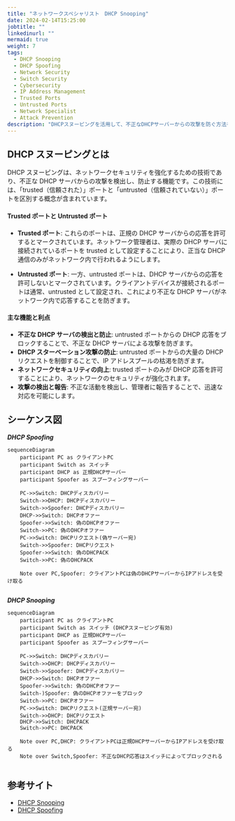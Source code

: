 ```yaml
---
title: "ネットワークスペシャリスト　DHCP Snooping"
date: 2024-02-14T15:25:00
jobtitle: ""
linkedinurl: ""
mermaid: true
weight: 7
tags:
  - DHCP Snooping
  - DHCP Spoofing
  - Network Security
  - Switch Security
  - Cybersecurity
  - IP Address Management
  - Trusted Ports
  - Untrusted Ports
  - Network Specialist
  - Attack Prevention
description: "DHCPスヌーピングを活用して、不正なDHCPサーバーからの攻撃を防ぐ方法を解説。trustedポートとuntrustedポートの役割を示し、DHCPスプーフィング攻撃の流れとその防止メカニズムを詳述します。"
---
```


## DHCP スヌーピングとは

DHCP スヌーピングは、ネットワークセキュリティを強化するための技術であり、不正な DHCP サーバからの攻撃を検出し、防止する機能です。この技術には、「trusted（信頼された）」ポートと「untrusted（信頼されていない）」ポートを区別する概念が含まれています。

#### Trusted ポートと Untrusted ポート

- **Trusted ポート**: これらのポートは、正規の DHCP サーバからの応答を許可するとマークされています。ネットワーク管理者は、実際の DHCP サーバに接続されているポートを trusted として設定することにより、正当な DHCP 通信のみがネットワーク内で行われるようにします。

- **Untrusted ポート**: 一方、untrusted ポートは、DHCP サーバからの応答を許可しないとマークされています。クライアントデバイスが接続されるポートは通常、untrusted として設定され、これにより不正な DHCP サーバがネットワーク内で応答することを防ぎます。

#### 主な機能と利点

- **不正な DHCP サーバの検出と防止**: untrusted ポートからの DHCP 応答をブロックすることで、不正な DHCP サーバによる攻撃を防ぎます。
- **DHCP スターベーション攻撃の防止**: untrusted ポートからの大量の DHCP リクエストを制御することで、IP アドレスプールの枯渇を防ぎます。
- **ネットワークセキュリティの向上**: trusted ポートのみが DHCP 応答を許可することにより、ネットワークのセキュリティが強化されます。
- **攻撃の検出と報告**: 不正な活動を検出し、管理者に報告することで、迅速な対応を可能にします。

## シーケンス図

**_DHCP Spoofing_**

```mermaid
sequenceDiagram
    participant PC as クライアントPC
    participant Switch as スイッチ
    participant DHCP as 正規DHCPサーバー
    participant Spoofer as スプーフィングサーバー

    PC->>Switch: DHCPディスカバリー
    Switch->>DHCP: DHCPディスカバリー
    Switch->>Spoofer: DHCPディスカバリー
    DHCP->>Switch: DHCPオファー
    Spoofer->>Switch: 偽のDHCPオファー
    Switch->>PC: 偽のDHCPオファー
    PC->>Switch: DHCPリクエスト(偽サーバー宛)
    Switch->>Spoofer: DHCPリクエスト
    Spoofer->>Switch: 偽のDHCPACK
    Switch->>PC: 偽のDHCPACK

    Note over PC,Spoofer: クライアントPCは偽のDHCPサーバーからIPアドレスを受け取る


```

**_DHCP Snooping_**

```mermaid
sequenceDiagram
    participant PC as クライアントPC
    participant Switch as スイッチ (DHCPスヌーピング有効)
    participant DHCP as 正規DHCPサーバー
    participant Spoofer as スプーフィングサーバー

    PC->>Switch: DHCPディスカバリー
    Switch->>DHCP: DHCPディスカバリー
    Switch->>Spoofer: DHCPディスカバリー
    DHCP->>Switch: DHCPオファー
    Spoofer->>Switch: 偽のDHCPオファー
    Switch-)Spoofer: 偽のDHCPオファーをブロック
    Switch->>PC: DHCPオファー
    PC->>Switch: DHCPリクエスト(正規サーバー宛)
    Switch->>DHCP: DHCPリクエスト
    DHCP->>Switch: DHCPACK
    Switch->>PC: DHCPACK

    Note over PC,DHCP: クライアントPCは正規DHCPサーバーからIPアドレスを受け取る
    Note over Switch,Spoofer: 不正なDHCP応答はスイッチによってブロックされる


```

## 参考サイト

- [DHCP Snooping](https://www.infraexpert.com/study/dhcp4.htm)
- [DHCP Spoofing](https://www.infraexpert.com/study/dhcpz5.html)
